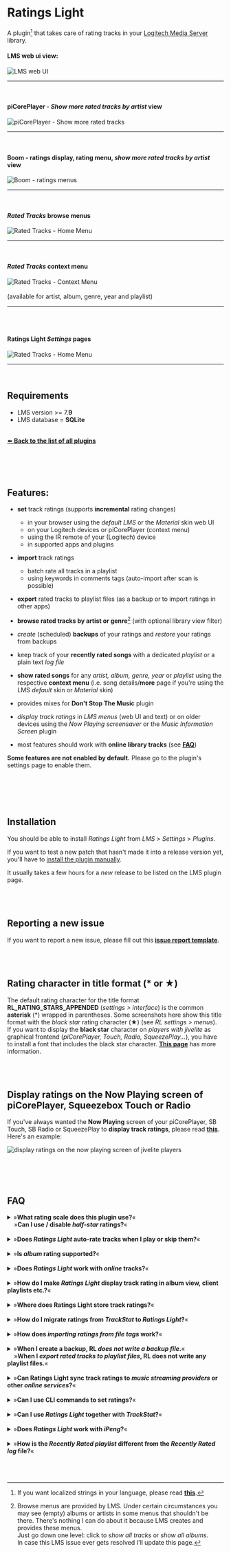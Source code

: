Ratings Light
====

A plugin[^1] that takes care of rating tracks in your [Logitech Media Server](https://github.com/Logitech/slimserver) library.<br>

#### LMS web ui view:
![LMS web UI](screenshots/lms_webui.jpg)
<br><hr><br>
#### piCorePlayer - *Show more rated tracks by artist* view
![piCorePlayer - Show more rated tracks](screenshots/picoreplayer_show_more_rated_tracks.jpg)
<br><hr><br>
#### Boom - ratings display, rating menu, *show more rated tracks by artist* view
![Boom - ratings menus](screenshots/boom.jpg)
<br><hr><br>
#### *Rated Tracks* browse menus
![Rated Tracks - Home Menu](screenshots/ratedtracksmenu.jpg)
<br><hr><br>
#### *Rated Tracks* context menu
![Rated Tracks - Context Menu](screenshots/contextmenu_years.jpg)<br><br>
(available for artist, album, genre, year and playlist)
<br><hr><br><br>
#### Ratings Light *Settings* pages
![Rated Tracks - Home Menu](screenshots/rl_settings_preview.gif)
<hr><br>

## Requirements

- LMS version >= 7.**9**
- LMS database = **SQLite**

<br>
<a href="https://github.com/AF-1/">⬅️ <b>Back to the list of all plugins</b></a>

<br><br><br>


## Features:

* **set** track ratings (supports **incremental** rating changes)
	* in your browser using the *default LMS* or the *Material* skin web UI
	* on your Logitech devices or piCorePlayer (context menu)
	* using the IR remote of your (Logitech) device
	* in supported apps and plugins

* **import** track ratings
	* batch rate all tracks in a playlist
	* using keywords in comments tags (auto-import after scan is possible)

* **export** rated tracks to playlist files (as a backup or to import ratings in other apps)
* **browse rated tracks by artist or genre**[^2] (with optional library view filter)
* *create* (scheduled) **backups** of your ratings and *restore* your ratings from backups
* keep track of your **recently rated songs** with a dedicated *playlist* or a plain text *log file*
* **show rated songs** for any *artist, album, genre, year* or *playlist* using the respective **context menu** (i.e. song details/**more** page if you're using the LMS *default* skin or *Material* skin)
* provides mixes for **Don't Stop The Music** plugin
* *display track ratings* in *LMS menus* (web UI and text) or on older devices using the *Now Playing screensaver* or the *Music Information Screen* plugin
* most features should work with **online library tracks** (see [**FAQ**](https://github.com/AF-1/lms-ratingslight#faq))

**Some features are not enabled by default.** Please go to the plugin's settings page to enable them.

[^1]: If you want localized strings in your language, please read <a href="https://github.com/AF-1/sobras/wiki/Adding-localization-to-LMS-plugins"><b>this</b></a>.
[^2]: Browse menus are provided by LMS. Under certain circumstances you may see (empty) albums or artists in some menus that shouldn't be there. There's nothing I can do about it because LMS creates and provides these menus.<br>Just go down one level: click to *show all tracks* or *show all albums*.<br>In case this LMS issue ever gets resolved I'll update this page.

<br><br><br><br>


## Installation

You should be able to install *Ratings Light* from *LMS* > *Settings* > *Plugins*.

If you want to test a new patch that hasn't made it into a release version yet, you'll have to [install the plugin manually](https://github.com/AF-1/sobras/wiki/Manual-installation-of-LMS-plugins).

It usually takes a few hours for a *new* release to be listed on the LMS plugin page.
<br><br><br><br>


## Reporting a new issue

If you want to report a new issue, please fill out this [**issue report template**](https://github.com/AF-1/lms-ratingslight/issues/new?template=bug_report.md&title=%5BISSUE%5D+).
<br><br><br><br>


## Rating character in title format (* or ★)

The default rating character for the title format **RL_RATING_STARS_APPENDED** (*settings > interface*) is the common **asterisk** (*) wrapped in parentheses. Some screenshots here show this title format with the *black star* rating character (★) (see *RL settings > menus*).<br>
If you want to display the **black star** character on *players with jivelite* as graphical frontend (*piCorePlayer, Touch, Radio, SqueezePlay...*), you have to install a font that includes the black star character. [**This page**](https://github.com/AF-1/sobras/tree/main/lms-jivelite-change-font) has more information.
<br><br><br><br>


## Display ratings on the Now Playing screen of piCorePlayer, Squeezebox Touch or Radio

If you've always wanted the **Now Playing** screen of your piCorePlayer, SB Touch, SB Radio or SqueezePlay to **display track ratings**, please read [**this**](https://github.com/AF-1/sobras/tree/main/lms-nowplaying_screen_with_ratings). Here's an example:

![display ratings on the now playing screen of jivelite players](screenshots/ratings_jivelite_npscreen.jpg)
<br><br><br><br><br>


## FAQ
<details><summary>»<b>What rating scale does this plugin use?</b>«<br>&nbsp;&nbsp;&nbsp;&nbsp;»<b>Can I use / disable <i>half-star</i> ratings?</b>«</summary><br><p>Rating values are stored in the <i>tracks_persistent</i> database table provided by LMS. <b>Internal rating values in LMS</b> can range <b>from 0 (no stars) to 100 (5 stars) where 20 equals 1 star</b> (40 = 2 stars, 50 = 2.5 stars etc.). So how rating values are stored in LMS is a default that cannot be changed.<br><br><i>Ratings Light</i> will <i>always</i> <b><u>display</u> the exact half-star value</b> on a <b>5</b>-star rating scale (e.g. LMS track rating value of 50 is displayed as 2.5 stars). You can enable or disable <b><i>setting</i> half-star ratings</b> on this page: <i>LMS settings</i> > <i>Advanced</i> > <i>Ratings Lights</i> > <i>Menus</i>.<br>If, for some reason, you have tracks with odd track rating values (e.g. 67), <i>Ratings Light</i> will round them to the nearest half-star rating - <i>for display</i> only, the actual rating values remain unchanged.</p></details><br>

<details><summary>»<b>Does <i>Ratings Light</i> auto-rate tracks when I play or skip them?</b>«</summary><br><p>If you want a parameter that reflects your <b>recent</b> listening habits/decisions and increases or decreases when you play or skip a track, I don't think track ratings are the best choice. So <i>Ratings Light</i> does not auto-rate tracks.<br>With the <b>dynamic played/skipped value</b> of the <a href="https://github.com/AF-1/lms-alternativeplaycount#faq"><b>Alternative Play Count</b></a> plugin, you have an alternative that serves exactly this purpose but does not mess with your tracking ratings.</p></details><br>

<details><summary>»<b>Is <i>album</i> rating supported?</b>«</summary><br><p><i>“Album ratings“</i> as such do not exist in LMS, only <b>track</b> ratings. You can <b>set</b> a rating for all or only the unrated tracks in an album using the <b>album context menu</b>.<br>RL does <b>not display</b> “album ratings“, i.e. the average track rating of all album tracks. Most albums would probably have a very low average track rating (displayed as zero stars) and you'd have to display the “album rating“ in the album context menu.</p></details><br>

<details><summary>»<b>Does <i>Ratings Light</i> work with <i>online</i> tracks?</b>«</summary><br><p>It should work with online tracks that have been <b>added to your LMS library as part of an album</b>. LMS does not import single online tracks or tracks of online playlists as library tracks and therefore they cannot be processed by Ratings Light. That's a restriction imposed by LMS.</p></details><br>

<details><summary>»<b>How do I make <i>Ratings Light</i> display track rating in album view, client playlists etc.?</b>«</summary><br><p>On the <i>LMS Settings</i> > <i>Interface</i> page, you'll find that <i>Ratings Light</i> provides 2 <b>title formats</b>:<br><b>RL_RATING_STARS</b> and <b>RL_RATING_STARS_APPENDED</b>.<br>You can create a new title format, e.g. “<b>TITLE RL_RATING_STARS_APPENDED</b>“ that will display the track title followed by the track rating value in stars.<br><br>In <i>LMS Settings</i> > <i>Advanced</i> > <i>Ratings Light</i> > <i>Menus</i> you can <b>choose the displayed rating character for menus and titel formats</b>: a <b>common text star</b> or the <b>unicode 2605 blackstar</b> character.<br><br>
<b>Please note:</b> <i>SB Touch, SB Radio, piCorePlayer, Squeezeplay and other players running jivelite</i> do not support displaying the unicode blackstar character out of the box. This character is not part of their default font. If you want to display this character on these devices you'll have to replace the default font on these devices with a font that contains this character.<br>
More information, instructions, and fonts <a href="https://github.com/AF-1/sobras/tree/main/lms-jivelite-change-font">here</a>.<br>The <b>Material</b> web skin uses its own way to display track ratings in menus and playlists.</p></details><br>


<details><summary>»<b>Where does Ratings Light store track ratings?</b>«</summary><br><p><i>Ratings Light</i> does not use its own database. It tells LMS to store the track ratings in the <b>LMS</b> <i>persistent</i> database which is not cleared on rescans. However, if you value your ratings very much, I'd recommend to enable <i>scheduled</i> backups in RL. Or at least create occasional <i>manual</i> backups.</p></details><br>

<details><summary>»<b>How do I migrate ratings from <i>TrackStat</i> to <i>Ratings Light</i>?</b>«</summary><br><p>You don't have to. Since ratings are stored in an LMS database (see FAQ above), you just <b>un</b>install <i>TrackStat</i> and install <i>Ratings Light</i>. TrackStat had its own database table (with identical columns though) but <i>ratings</i> should be in sync.</p></details><br>

<details><summary>»<b>How does <i>importing ratings from file tags</i> work?</b>«</summary><br><p><i>Ratings Light</i> does not scan files, it has no scanner module. LMS scans your music files and stores the data found in the file tags in the LMS database.<br>
<i>Importing rating values from file tags</i> with RL therefore means that RL reads the file tag values stored in the LMS database, converts them to rating values and saves them to the LMS persistent database.<br>
Unfortunately, there is no universal <i>rating tag</i> that is supported by <b<all</b> music file formats across different music players - and scanned/imported by LMS.<br>So in order to import your ratings into LMS, you'll have to use/repurpose a file tag that you don't use otherwise and, more importantly, one that is <b>scanned and imported by LMS</b>.<br><br>
In <i>Ratings Light</i> you can choose between the <b>BPM</b> tag and the <b>comments</b> tag to import ratings values from.<br><br>
RL expects integer rating values on a 10-step rating scale from 0 to 100 in the <b>BPM</b> tag (corresponding to the internal LMS rating scale).<br>→ 0 or no value = unrated<br>→ 10 = 0.5 stars<br>→ 20 = 1 star<br>...<br>→ 100 = 5 stars<br><br>
If you want to use the <b>comments</b> tag, choose at least one short keyword to prefix the rating value. You can also choose a keyword suffix. RL supports importing integer rating values (no half-star ratings) on a scale from 1 to 5.<br>
<b>Example:</b><br>Rating keyword <b>pre</b>fix = "favstars", rating keyword <b>suffix</b> = "xx".<br>If a comments tag contains "favstars<b>4</b>xx", RL will save the track rating value for <b>4</b> stars.
</p></details><br>

<details><summary>»<b>When I create a backup, RL <i>does not write a backup file</i>.</b>«<br>&nbsp;&nbsp;&nbsp;&nbsp;»<b>When I <i>export rated tracks to playlist files</i>, RL does not write any playlist files.</b>«</summary><br><p>
The <i>RatingsLight</i> folder is where RL stores its backup files and playlist files. On every LMS (re)start, RL checks if there's a folder called <i>RatingsLight</i> in the parent folder. The default <b>parent</b> folder is the <i>LMS playlist folder</i> but you can change that in RL's preferences. If it doesn't find the folder <i>RatingsLight</i> inside the specified parent folder, it will try to create it.<br><br>
The most likely cause is that RL can't create the folder because LMS doesn't have read/write permissions for the parent folder (or the <i>RatingsLight</i> folder). You'll probably find matching error messages in the server log.<br><br>
So please make sure that <b>LMS has read/write permissions (755) for the <i>parent</i> folder - and the <i>RatingsLight</i> folder</b> (if it exists but cannot be accessed).
</p></details><br>

<details><summary>»<b>Can Ratings Light sync track ratings to <i>music streaming providers</i> or other <i>online services</i>?</b>«</summary><br><p>Short answer: no. Many music streaming providers and online services now use a binary scheme (e.g. called <i>like</i> or <i>heart</i>) to "rate" tracks, albums or artists. But even if some still supported a 5-star rating scale, I simply would not have the time to keep RL compatible with possible (API) changes of all those different services in the long run.<br>If you wanted to reduce star track ratings to binary likes or hearts and sync them to a specific online service, this should be done by the LMS plugin for this specific online services.</p></details><br>

<details><summary>»<b>Can I use CLI commands to set ratings?</b>«</summary><br><p>
Explained in the <a href="https://github.com/AF-1/lms-ratingslight/wiki/CLI-commands">wiki</a>.
</p></details><br>

<details><summary>»<b>Can I use <i>Ratings Light</i> together with <i>TrackStat</i>?</b>«</summary><br><p>I think you can although I'm not sure it's a good idea, not only because of the UI clutter (you'll have 2 rating menu items in many places). Some apps or plugins that support track rating (like Material skin) will check for TrackStat first (it's been around longer) and if enabled use TrackStat for rating tracks. But then <i>Ratings Light</i> can't know about track rating changes and features like the <i>Recently Rated</i> playlist or the rating log file won't work. There may be other issues. So you can but I don't recommend it.</p></details><br>

<details><summary>»<b>Does <i>Ratings Light</i> work with <i>iPeng</i>?</b>«</summary><br><p>Displaying and changing track ratings in iPeng is already possible via the <b>context menu</b>.<br>iPeng <b>additionally</b> offers the possibility to display and change track ratings directly in the <b>top left menu bar</b>. Unfortunately iPeng supports this officially only for the now discontinued TrackStat plugin because <i>Ratings Light</i> was first released <u>after</u> the (currently) last iPeng update.<br>However, you'll find a workaround in the <i>Menus</i> section of the RL settings that should allow you to display and change track ratings directly in iPeng's top left menu bar (requires an LMS restart).</p></details><br>

<details><summary>»<b>How is the <i>Recently Rated playlist</i> different from the <i>Recently Rated log</i> file?</b>«</summary><br><p>
In general, whenever you change a track's rating <b>with Ratings Light</b> (web interface, jivelite, CLI...) the track is added to the playlist and/or the log file if you've enabled this in the settings. Both are meant to help you keep track of your rating actions, i.e. the tracks whose rating you've changed.<br>


The <b>recently rated playlist</b> keeps a record of all tracks with changed ratings <b>but</b>
- it will <b>not add tracks twice</b>. Example: Set a track's rating to 4 stars, then set it to 2 stars. The track will only show up only once in the playlist with the <b>latest</b> rating (2 stars), <b>no matter how often</b> you have changed its rating.
- <b>Un</b>rating a track (rating = 0) will not delete this track from the playlist because unrating is a rating change too.<br>

If you want to keep detailed track of your rating actions and don't need a playable list, I suggest you use the <b>log file</b>.</p></details><br>
<br><br>
